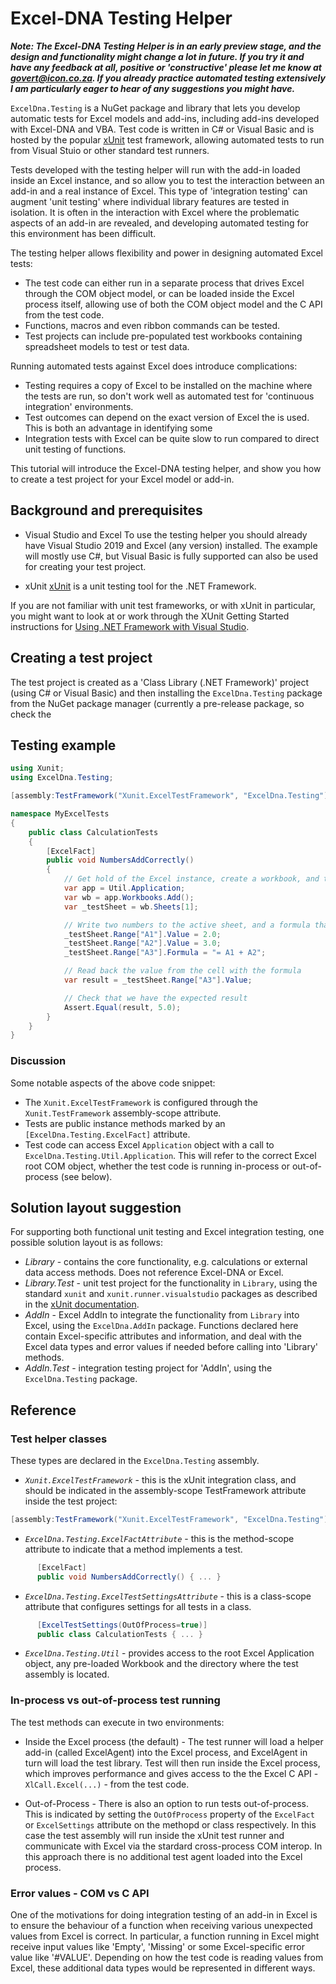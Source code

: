 # Excel-DNA Testing Helper

_**Note: The Excel-DNA Testing Helper is in an early preview stage, and the design and functionality might change a lot in future. If you try it and have any feedback at all, positive or 'constructive' please let me know at govert@icon.co.za. If you already practice automated testing extensively I am particularly eager to hear of any suggestions you might have.**_

`ExcelDna.Testing` is a NuGet package and library that lets you develop automatic tests for Excel models and add-ins, including add-ins developed with Excel-DNA and VBA. Test code is written in C# or Visual Basic and is hosted by the popular [xUnit](https://xunit.net/) test framework, allowing automated tests to run from Visual Stuio or other standard test runners.

Tests developed with the testing helper will run with the add-in loaded inside an Excel instance, and so allow you to test the interaction between an add-in and a real instance of Excel. This type of 'integration testing' can augment 'unit testing' where individual library features are tested in isolation. It is often in the interaction with Excel where the problematic aspects of an add-in are revealed, and developing automated testing for this environment has been difficult.

The testing helper allows flexibility and power in designing automated Excel tests:
* The test code can either run in a separate process that drives Excel through the COM object model, or can be loaded inside the Excel process itself, allowing use of both the COM object model and the C API from the test code.
* Functions, macros and even ribbon commands can be tested.
* Test projects can include pre-populated test workbooks containing spreadsheet models to test or test data.

Running automated tests against Excel does introduce complications:
* Testing requires a copy of Excel to be installed on the machine where the tests are run, so don't work well as automated test for 'continuous integration' environments.
* Test outcomes can depend on the exact version of Excel the is used. This is both an advantage in identifying some 
* Integration tests with Excel can be quite slow to run compared to direct unit testing of functions.

This tutorial will introduce the Excel-DNA testing helper, and show you how to create a test project for your Excel model or add-in.

## Background and prerequisites

* Visual Studio and Excel
To use the testing helper you should already have Visual Studio 2019 and Excel (any version) installed.
The example will mostly use C#, but Visual Basic is fully supported can also be used for creating your test project.

* xUnit
[xUnit](https://xunit.net/) is a unit testing tool for the .NET Framework. 

If you are not familiar with unit test frameworks, or with xUnit in particular, you might want to look at or work through the XUnit Getting Started instructions for 
[Using .NET Framework with Visual Studio](https://xunit.net/docs/getting-started/netfx/visual-studio).

## Creating a test project
The test project is created as a 'Class Library (.NET Framework)' project (using C# or Visual Basic) and then installing the `ExcelDna.Testing` package from the NuGet package manager (currently a pre-release package, so check the 

## Testing example
```c#
using Xunit;
using ExcelDna.Testing;

[assembly:TestFramework("Xunit.ExcelTestFramework", "ExcelDna.Testing")]

namespace MyExcelTests
{
    public class CalculationTests
    {
        [ExcelFact]
        public void NumbersAddCorrectly()
        {
            // Get hold of the Excel instance, create a workbook, and then reference the first sheet
            var app = Util.Application;
            var wb = app.Workbooks.Add();
            var _testSheet = wb.Sheets[1];

            // Write two numbers to the active sheet, and a formula that adds them, together
            _testSheet.Range["A1"].Value = 2.0;
            _testSheet.Range["A2"].Value = 3.0;
            _testSheet.Range["A3"].Formula = "= A1 + A2";

            // Read back the value from the cell with the formula
            var result = _testSheet.Range["A3"].Value;

            // Check that we have the expected result
            Assert.Equal(result, 5.0);
        }
    }
}
```

### Discussion

Some notable aspects of the above code snippet:
* The `Xunit.ExcelTestFramework` is configured through the `Xunit.TestFramework` assembly-scope attribute.
* Tests are public instance methods marked by an `[ExcelDna.Testing.ExcelFact]` attribute.
* Test code can access Excel `Application` object with a call to `ExcelDna.Testing.Util.Application`. This will refer to the correct Excel root COM object, whether the test code is running in-process or out-of-process (see below).

## Solution layout suggestion

For supporting both functional unit testing and Excel integration testing, one possible solution layout is as follows:

* *Library* - contains the core functionality, e.g. calculations or external data access methods. Does not reference Excel-DNA or Excel.
* *Library.Test* - unit test project for the functionality in `Library`, using the standard `xunit` and `xunit.runner.visualstudio` packages as described in the [xUnit documentation](https://xunit.net/docs/getting-started/netfx/visual-studio).
* *AddIn* - Excel AddIn to integrate the functionality from `Library` into Excel, using the `ExcelDna.AddIn` package. Functions declared here contain Excel-specific attributes and information, and deal with the Excel data types and error values if needed before calling into 'Library' methods.
* *AddIn.Test* - integration testing project for 'AddIn', using the `ExcelDna.Testing` package.

## Reference

### Test helper classes 

These types are declared in the `ExcelDna.Testing` assembly.

* *`Xunit.ExcelTestFramework`* - this is the xUnit integration class, and should be indicated in the assembly-scope TestFramework attribute inside the test project:
```c#
[assembly:TestFramework("Xunit.ExcelTestFramework", "ExcelDna.Testing")]
```

* *`ExcelDna.Testing.ExcelFactAttribute`* - this is the method-scope attribute to indicate that a method implements a test.
```c#
      [ExcelFact]
      public void NumbersAddCorrectly() { ... }
```
* *`ExcelDna.Testing.ExcelTestSettingsAttribute`* - this is a class-scope attribute that configures settings for all tests in a class.
```c#
      [ExcelTestSettings(OutOfProcess=true)]
      public class CalculationTests { ... }
```

* *`ExcelDna.Testing.Util`* - provides access to the root Excel Application object, any pre-loaded Workbook and the directory where the test assembly is located.

### In-process vs out-of-process test running
The test methods can execute in two environments:

* Inside the Excel process (the default) - The test runner will load a helper add-in (called ExcelAgent) into the Excel process, and ExcelAgent in turn will load the test library. Test will then run inside the Excel process, which improves performance and gives access to the the Excel C API - `XlCall.Excel(...)` - from the test code.

* Out-of-Process  - There is also an option to run tests out-of-process. This is indicated by setting the `OutOfProcess` property of the `ExcelFact` or `ExcelSettings` attribute on the methopd or class respectively. In this case the test assembly will run inside the xUnit test runner and communicate with Excel via the stardard cross-process COM interop. In this approach there is no additional test agent loaded into the Excel process.

### Error values - COM vs C API

One of the motivations for doing integration testing of an add-in in Excel is to ensure the behaviour of a function when receiving various unexpected values from Excel is correct. In particular, a function running in Excel might receive input values like 'Empty', 'Missing' or some Excel-specific error value like '#VALUE'. Depending on how the test code is reading values from Excel, these additional data types would be represented in different ways.

